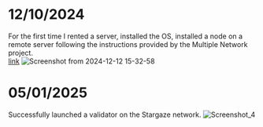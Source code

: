 # 12/10/2024

For the first time I rented a server, installed the OS, installed a node on a remote server following the instructions provided by the Multiple Network project.  
[link](https://multiple-network.gitbook.io/multiple-network-gitbook/multiple-node-participation-guide/for-linux-users)
![Screenshot from 2024-12-12 15-32-58](https://github.com/user-attachments/assets/6fa33ce5-1a52-49a0-a31d-5a33a38739dc)

# 05/01/2025

Successfully launched a validator on the Stargaze network.
![Screenshot_4](https://github.com/user-attachments/assets/294be9a9-c10d-4a68-a536-0a1a59f0e7a3)
